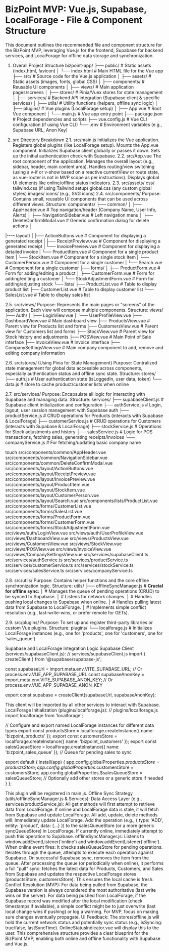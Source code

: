 # BizPoint MVP: Vue.js, Supabase, LocalForage - File & Component Structure

This document outlines the recommended file and component structure for the BizPoint MVP, leveraging Vue.js for the frontend, Supabase for backend services, and LocalForage for offline data storage and synchronization.

1. Overall Project Structure
bizpoint-app/
├── public/                 # Static assets (index.html, favicon)
│   └── index.html          # Main HTML file for the Vue app
├── src/                    # Source code for the Vue.js application
│   ├── assets/             # Static assets (images, fonts, global CSS)
│   ├── components/         # Reusable UI components
│   ├── views/              # Main application pages/screens
│   ├── stores/             # Pinia/Vuex stores for state management
│   ├── services/           # Backend API integration (Supabase client & specific services)
│   ├── utils/              # Utility functions (helpers, offline sync logic)
│   ├── plugins/            # Vue plugins (LocalForage setup)
│   ├── App.vue             # Root Vue component
│   └── main.js             # Vue app entry point
├── package.json            # Project dependencies and scripts
├── vue.config.js           # Vue CLI configuration (if using Vue CLI)
└── .env                    # Environment variables (e.g., Supabase URL, Anon Key)

2. src Directory Breakdown
2.1. src/main.js
Initializes the Vue application.
Registers global plugins (like LocalForage setup).
Mounts the App.vue component.
Initializes Supabase client globally or passes it down.
Sets up the initial authentication check with Supabase.
2.2. src/App.vue
The root component of the application.
Manages the overall layout (e.g., sidebar, header, main content area).
Handles routing/view switching (using a v-if or v-show based on a reactive currentView or route state, as vue-router is not in MVP scope as per instructions).
Displays global UI elements like online/offline status indicators.
2.3. src/assets/
css/
tailwind.css (if using Tailwind setup)
global.css (any custom global styles)
images/
icons/ (e.g., SVG icons)
2.4. src/components/
Purpose: Contains small, reusable UI components that can be used across different views.
Structure:
components/
├── common/
│   ├── AppHeader.vue      # Top navigation/header (Company Name, User Info, Alerts)
│   ├── NavigationSidebar.vue     # Left navigation menu
│   ├── DeleteConfirmModal.vue   # Generic confirmation dialog for delete actions
│  

|---- layout/
|    ├── ActionButtons.vue       # Component for displaying a generated receipt
|    ├── ReceiptPreview.vue       # Component for displaying a generated receipt
|    └── InvoicePreview.vue       # Component for displaying a detailed invoice
|    └── ProductItem.vue       # Component for a single product Item
|    └── StockItem.vue       # Component for a single stock Item
|    └── CustomerPerson.vue       # Component for a single customer
|    └── Search.vue       # Component for a single customer
├── forms/
│   ├── ProductForm.vue    # Form for adding/editing a product
│   ├── CustomerForm.vue   # Form for adding/editing a customer
│   └── StockAdjustmentForm.vue # Form for adding/adjusting stock
└── lists/
    ├── ProductList.vue   # Table to display product list
    ├── CustomerList.vue  # Table to display customer list
    └── SalesList.vue     # Table to display sales list

2.5. src/views/
Purpose: Represents the main pages or "screens" of the application. Each view will compose multiple components.
Structure:
views/
├── Auth/
│   ├── LoginView.vue
│   └── UserProfileView.vue
├── DashboardView.vue     # Main dashboard view
├── ProductsView.vue      # Parent view for Products list and forms
├── CustomersView.vue     # Parent view for Customers list and forms
├── StockView.vue         # Parent view for Stock history and adjustments
├── POSView.vue            # Main Point of Sale interface
├── InvoiceView.vue       # Invoice interface
├── CompanySettingsView.vue       # Main company component to add, remove and editing company information

2.6. src/stores/ (Using Pinia for State Management)
Purpose: Centralized state management for global data accessible across components, especially authentication status and offline sync state.
Structure:
stores/
├── auth.js            # User authentication state (isLoggedIn, user data, token)
└── data.js            # store to cache product/customer lists when online

2.7. src/services/
Purpose: Encapsulate all logic for interacting with Supabase and managing data.
Structure:
services/
├── supabaseClient.js  # Supabase client initialization and configuration
├── authService.js     # Login, logout, user session management with Supabase auth
├── productService.js  # CRUD operations for Products (interacts with Supabase & LocalForage)
├── customerService.js # CRUD operations for Customers (interacts with Supabase & LocalForage)
├── stockService.js    # Operations for Stock adjustments and history
├── salesService.js    # Logic for POS transactions, fetching sales, generating receipts/invoices
└── companyService.js  # For fetching/updating basic company name

touch src/components/common/AppHeader.vue src/components/common/NavigationSidebar.vue src/components/common/DeleteConfirmModal.vue src/components/layout/ActionButtons.vue src/components/layout/ReceiptPreview.vue  src/components/layout/InvoicePreview.vue src/components/layout/ProductItem.vue src/components/layout/StockItem.vue  src/components/layout/CustomerPerson.vue  src/components/layout/Search.vue src/components/lists/ProductList.vue src/components/forms/CustomerList.vue src/components/forms/SalesList.vue
src/components/forms/ProductForm.vue src/components/forms/CustomerForm.vue  src/components/forms/StockAdjustmentForm.vue src/views/auth/LoginView.vue src/views/auth/UserProfileView.vue src/views/DashboardView.vue src/views/ProductsView.vue src/views/CustomersView.vue src/views/StockView.vue src/views/POSView.vue src/views/InvoiceView.vue src/views/CompanySettingsView.vue src/services/supabaseClient.ts src/services/authService.ts src/services/productService.ts src/services/customerService.ts src/services/stockService.ts src/services/salesService.ts src/services/companyService.ts

2.8. src/utils/
Purpose: Contains helper functions and the core offline synchronization logic.
Structure:
utils/
├── offlineSyncManager.js # **Crucial for offline sync:**
│   # Manages the queue of pending operations (CRUD) to be synced to Supabase.
│   # Listens for network changes.
│   # Handles pushing local changes to Supabase when online.
│   # Handles pulling latest data from Supabase to LocalForage.
│   # Implements simple conflict resolution (e.g., last-write-wins, or prefer remote for GETs).

2.9. src/plugins/
Purpose: To set up and register third-party libraries or custom Vue plugins.
Structure:
plugins/
└── localforage.js     # Initializes LocalForage instances (e.g., one for 'products', one for 'customers', one for 'sales_queue')

Supabase and LocalForage Integration Logic
Supabase Client (services/supabaseClient.js):
// services/supabaseClient.js
import { createClient } from '@supabase/supabase-js';

const supabaseUrl = import.meta.env.VITE_SUPABASE_URL; // Or process.env.VUE_APP_SUPABASE_URL
const supabaseAnonKey = import.meta.env.VITE_SUPABASE_ANON_KEY; // Or process.env.VUE_APP_SUPABASE_ANON_KEY

export const supabase = createClient(supabaseUrl, supabaseAnonKey);

This client will be imported by all other services to interact with Supabase.
LocalForage Initialization (plugins/localforage.js):
// plugins/localforage.js
import localforage from 'localforage';

// Configure and export named LocalForage instances for different data types
export const productsStore = localforage.createInstance({ name: 'bizpoint_products' });
export const customersStore = localforage.createInstance({ name: 'bizpoint_customers' });
export const salesQueueStore = localforage.createInstance({ name: 'bizpoint_sales_queue' }); // Queue for pending sales to sync

export default {
  install(app) {
    app.config.globalProperties.$productsStore = productsStore;
    app.config.globalProperties.$customersStore = customersStore;
    app.config.globalProperties.$salesQueueStore = salesQueueStore;
    // Optionally add other stores or a generic store if needed
  }
};

This plugin will be registered in main.js.
Offline Sync Strategy (utils/offlineSyncManager.js & Services):
Data Access Layer (e.g., services/productService.js):
All get methods will first attempt to retrieve data from LocalForage. If online and LocalForage data is stale, it will fetch from Supabase and update LocalForage.
All add, update, delete methods will:
Immediately update LocalForage.
Add the operation (e.g., { type: 'ADD', entity: 'product', data: {...} }) to the salesQueueStore (or a more generic syncQueueStore) in LocalForage.
If currently online, immediately attempt to push this operation to Supabase.
offlineSyncManager.js:
Listens to window.addEventListener('online') and window.addEventListener('offline').
When online event fires:
It checks salesQueueStore for pending operations.
Iterates through the queue, attempts to execute each operation against Supabase.
On successful Supabase sync, removes the item from the queue.
After processing the queue (or periodically when online), it performs a full "pull" sync: fetches the latest data for Products, Customers, and Sales from Supabase and updates the respective LocalForage stores (productsStore, customersStore). This ensures the local cache is fresh.
Conflict Resolution (MVP): For data being pulled from Supabase, the Supabase version is always considered the most authoritative (last write wins on the server). For data being pushed from LocalForage, if the Supabase record was modified after the local modification (check timestamps if available), a simple conflict might be to just overwrite (last local change wins if pushing) or log a warning. For MVP, focus on making sure changes eventually propagate.
UI Feedback: The stores/offline.js will hold the current network status and potentially sync status (e.g., isSyncing: true/false, lastSyncTime). OnlineStatusIndicator.vue will display this to the user.
This comprehensive structure provides a clear blueprint for the BizPoint MVP, enabling both online and offline functionality with Supabase and Vue.js.
